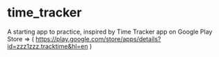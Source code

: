 # time_tracker

A starting app to practice, inspired by Time Tracker app on Google Play Store => ( https://play.google.com/store/apps/details?id=zzz1zzz.tracktime&hl=en )
